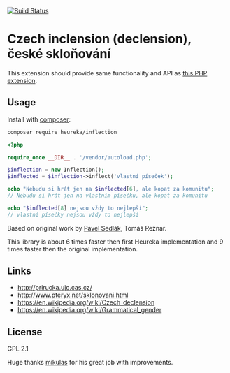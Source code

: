 [![Build Status](https://travis-ci.org/heureka/inflection.svg)](https://travis-ci.org/heureka/inflection)

Czech inclension (declension), české skloňování
===============================================

This extension should provide same functionality and API
as [this PHP extension](https://github.com/Mikulas/inflection-ext).

Usage
-----

Install with [composer](https://getcomposer.org/):

```bash
composer require heureka/inflection
```

```php
<?php

require_once __DIR__ . '/vendor/autoload.php';

$inflection = new Inflection();
$inflected = $inflection->inflect('vlastní píseček');

echo "Nebudu si hrát jen na $inflected[6], ale kopat za komunitu";
// Nebudu si hrát jen na vlastním písečku, ale kopat za komunitu

echo "$inflected[8] nejsou vždy to nejlepší";
// vlastní písečky nejsou vždy to nejlepší

```

Based on original work by [Pavel Sedlák](http://www.pteryx.net/sklonovani.html), Tomáš Režnar.

This library is about 6 times faster then first Heureka implementation and 9 times faster then the original implementation.

Links
-----

- http://prirucka.ujc.cas.cz/
- http://www.pteryx.net/sklonovani.html
- https://en.wikipedia.org/wiki/Czech_declension
- https://en.wikipedia.org/wiki/Grammatical_gender

License
-------

GPL 2.1

Huge thanks [mikulas](https://github.com/mikulas/inflection) for his great job with improvements.

